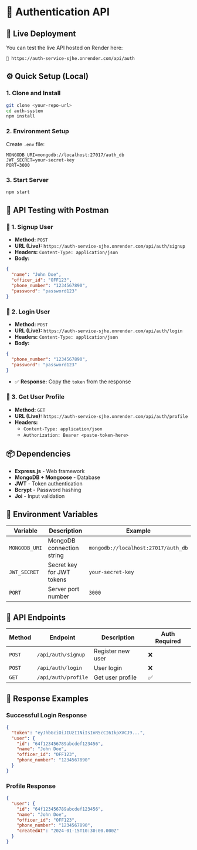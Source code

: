 # 🔐 Authentication API

## 🚀 Live Deployment

You can test the live API hosted on Render here:

```
🔗 https://auth-service-sjhe.onrender.com/api/auth
```

## ⚙️ Quick Setup (Local)

### 1. Clone and Install

```bash
git clone <your-repo-url>
cd auth-system
npm install
```

### 2. Environment Setup
Create `.env` file:

```env
MONGODB_URI=mongodb://localhost:27017/auth_db
JWT_SECRET=your-secret-key
PORT=3000
```

### 3. Start Server

```bash
npm start
```

## 🧪 API Testing with Postman

### 🔹 1. Signup User
- **Method:** `POST`
- **URL (Live):** `https://auth-service-sjhe.onrender.com/api/auth/signup`
- **Headers:** `Content-Type: application/json`
- **Body:**

```json
{
  "name": "John Doe",
  "officer_id": "OFF123",
  "phone_number": "1234567890",
  "password": "password123"
}
```

### 🔹 2. Login User
- **Method:** `POST`
- **URL (Live):** `https://auth-service-sjhe.onrender.com/api/auth/login`
- **Headers:** `Content-Type: application/json`
- **Body:**

```json
{
  "phone_number": "1234567890",
  "password": "password123"
}
```

- ✅ **Response:** Copy the `token` from the response

### 🔹 3. Get User Profile
- **Method:** `GET`
- **URL (Live):** `https://auth-service-sjhe.onrender.com/api/auth/profile`
- **Headers:**
  - `Content-Type: application/json`
  - `Authorization: Bearer <paste-token-here>`

## 📦 Dependencies

- **Express.js** - Web framework
- **MongoDB + Mongoose** - Database
- **JWT** - Token authentication
- **Bcrypt** - Password hashing
- **Joi** - Input validation





## 🔧 Environment Variables

| Variable | Description | Example |
|----------|-------------|---------|
| `MONGODB_URI` | MongoDB connection string | `mongodb://localhost:27017/auth_db` |
| `JWT_SECRET` | Secret key for JWT tokens | `your-secret-key` |
| `PORT` | Server port number | `3000` |

## 🚦 API Endpoints

| Method | Endpoint | Description | Auth Required |
|--------|----------|-------------|---------------|
| `POST` | `/api/auth/signup` | Register new user | ❌ |
| `POST` | `/api/auth/login` | User login | ❌ |
| `GET` | `/api/auth/profile` | Get user profile | ✅ |

## 📝 Response Examples

### Successful Login Response
```json
{
  "token": "eyJhbGciOiJIUzI1NiIsInR5cCI6IkpXVCJ9...",
  "user": {
    "id": "64f123456789abcdef123456",
    "name": "John Doe",
    "officer_id": "OFF123",
    "phone_number": "1234567890"
  }
}
```

### Profile Response
```json
{
  "user": {
    "id": "64f123456789abcdef123456",
    "name": "John Doe",
    "officer_id": "OFF123",
    "phone_number": "1234567890",
    "createdAt": "2024-01-15T10:30:00.000Z"
  }
}
```
